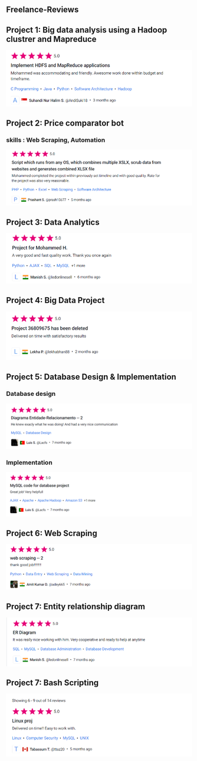 ## Freelance-Reviews

## Project 1: Big data analysis using a Hadoop clustrer and Mapreduce
<img src="p7-hdfs-mapreduce.png">

## Project 2: Price comparator bot 
### skills : Web Scraping, Automation
<img src="p7-webscraping-automation.png">

## Project 3: Data Analytics
<img src="p5-data-analytics.png">

## Project 4: Big Data Project
<img src="p8-bigdata-project.png">

## Project 5: Database Design & Implementation
### Database design
<img src="p1-Erd.png">

### Implementation
<img src="p2-mysql.png">

## Project 6: Web Scraping 
<img src="p3-webscraping.png">

## Project 7: Entity relationship diagram
<img src="p4-erd.png">

## Project 7: Bash Scripting
<img src="p6-bash-scripting.png">
